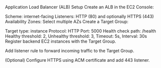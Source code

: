 Application Load Balancer (ALB) Setup
Create an ALB in the EC2 Console:

Scheme: internet-facing
Listeners: HTTP (80) and optionally HTTPS (443)
Availability Zones: Select multiple AZs
Create a Target Group:

Target type: instance
Protocol: HTTP
Port: 5000
Health check path: /health
Healthy threshold: 2, Unhealthy threshold: 3, Timeout: 5s, Interval: 30s
Register backend EC2 instances with the Target Group.

Add listener rule to forward incoming traffic to the Target Group.

(Optional) Configure HTTPS using ACM certificate and add 443 listener.
